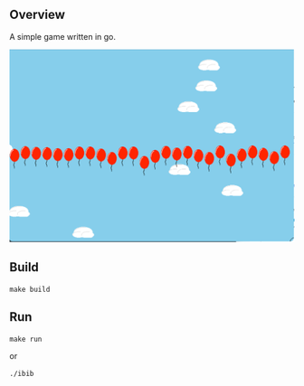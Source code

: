 ## Overview

A simple game written in go.

![](screenshot.png)

## Build
```
make build
```

## Run
```
make run
```
or
```
./ibib
```